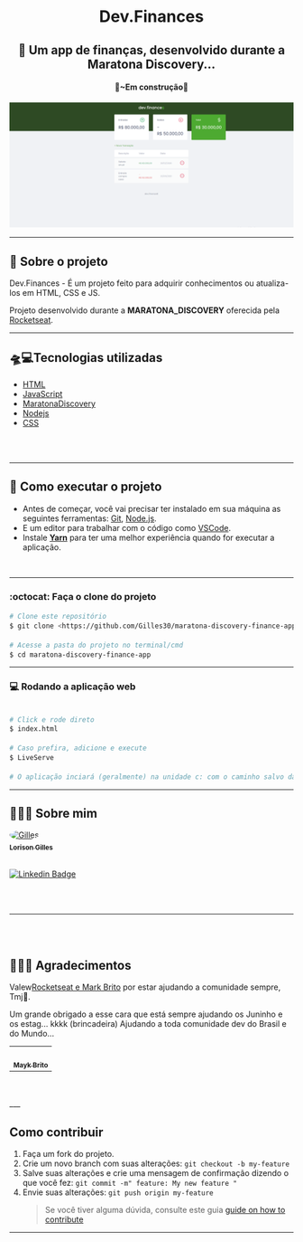 <h1 align="center">Dev.Finances</h1>

<h2 align="center">🍕 Um app de finanças, desenvolvido durante a Maratona Discovery...</h2>

<h4 align="center">🚧~Em construção🚧</h4>

<img src="./assets/dev.finances.png" />

___

## 💬 Sobre o projeto
Dev.Finances - É um projeto feito para adquirir conhecimentos ou atualiza-los em HTML, CSS e JS.

Projeto desenvolvido durante a **MARATONA_DISCOVERY** oferecida pela [Rocketseat](https://app.rocketseat.com.br/).

___

## 🛸💻Tecnologias utilizadas
* [HTML](https://www.w3schools.com/html/)
* [JavaScript](https://nextjs.org)
* [MaratonaDiscovery](https://maratonadiscover.rocketseat.com.br/inscricao)
* [Nodejs](https://nodejs.org/en/)
* [CSS](https://www.w3schools.com/css/)
<br>
<br>

___

## 🚀 Como executar o projeto

- Antes de começar, você vai precisar ter instalado em sua máquina as seguintes ferramentas: [Git](https://git-scm.com), [Node.js](https://nodejs.org/en/). 
- E um editor para trabalhar com o código como [VSCode](https://code.visualstudio.com/).
- Instale **[Yarn](https://yarnpkg.com/)** para ter uma melhor experiência quando for executar a aplicação.

<br>

___

### :octocat: Faça o clone do projeto

```bash
# Clone este repositório
$ git clone <https://github.com/Gilles30/maratona-discovery-finance-app.git>

# Acesse a pasta do projeto no terminal/cmd
$ cd maratona-discovery-finance-app

```
___

### 💻 Rodando a aplicação web
```bash

# Click e rode direto
$ index.html

# Caso prefira, adicione e execute 
$ LiveServe

# O aplicação inciará (geralmente) na unidade c: com o caminho salvo da pasta>
```
___

## 👨🏻‍🚀 Sobre mim

  <a href="https://app.rocketseat.com.br/me/lorison-gilles-02226">
  <img style="border-radius: 50%;" width= "100px;" src="https://avatars3.githubusercontent.com/u/54437398?s=460&u=72d88fd3a7e3a95041d7771f3a5e6ad7f33b8740&v=4"  alt="Gilles"/>
  <br />
  <sub><b>Lorison Gilles</b></sub></a> <a href="https://app.rocketseat.com.br/me/lorison-gilles-02226/" title="Rocketseat"></a>

 <br>
 <br>

[![Linkedin Badge](https://img.shields.io/badge/-LorisonGilles-blue?style=flat-square&logo=Linkedin&logoColor=white&link=https://www.linkedin.com/in/lorison-gilles/)](https://www.linkedin.com/in/lorison-gilles/)

<br>
<br>

___
<br>
<br>

## 💜💙💙  Agradecimentos

Valew[Rocketseat e Mark Brito](https://www.rocketseat.com.br) por estar ajudando a comunidade sempre, Tmj🚀.

Um grande obrigado a esse cara que está sempre ajudando os Juninho e os estag... kkkk (brincadeira) Ajudando a toda comunidade dev do Brasil e do Mundo...

<table>
  <td align="center"><a href="https://rocketseat.com.br"><img style="border-radius: 50%;" src="https://avatars2.githubusercontent.com/u/6643122?s=460&u=1e9e1f04b76fb5374e6a041f5e41dce83f3b5d92&v=4" width="100px;" alt=""/><br /><sub><b>Mayk Brito</b></sub></a><br /><a href="https://rocketseat.com.br/" title="Rocketseat"></a></td>
</table>
<br>
<br>
___

## Como contribuir

1. Faça um fork do projeto.
2. Crie um novo branch com suas alterações: `git checkout -b my-feature`
3. Salve suas alterações e crie uma mensagem de confirmação dizendo o que você fez: `git commit -m" feature: My new feature "`
4. Envie suas alterações: `git push origin my-feature`
   > Se você tiver alguma dúvida, consulte este guia [guide on how to contribute](./CONTRIBUTING.md)

---

